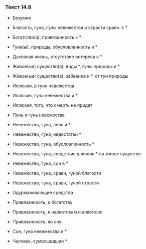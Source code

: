 ### Текст 14.8

- Безумие

- Благость, гуна, гуны невежества и страсти сравн. с *

- Богатство(а), привязанность к *

- Гуна(ы), природы, обусловленность и *

- Духовная жизнь, отсутствие интереса к *

- Живое(ые) существо(а), виды *, гуны природы и *

- Живое(ые) существо(а), забвение и *, от гун природы

- Иллюзия, в гуне невежества

- Иллюзия, гуна невежества и *

- Иллюзия, того, что смерть не придет

- Лень и гуна невежества

- Невежество, гуна, лень и *

- Невежество, гуна, недостатки *

- Невежество, гуна, обусловленность *

- Невежество, гуна, следствия влияния * на живое существо

- Невежество, гуна, сон в *

- Невежество, гуна, сравн, гуной благости

- Невежество, гуна, сравн, гуной страсти

- Одурманивающие средства

- Привязанность, к богатству

- Привязанность, к наркотикам и алкоголю

- Привязанность, ко сну

- Сон, гуна невежества и *

- Человек, сумасшедшие *
	
